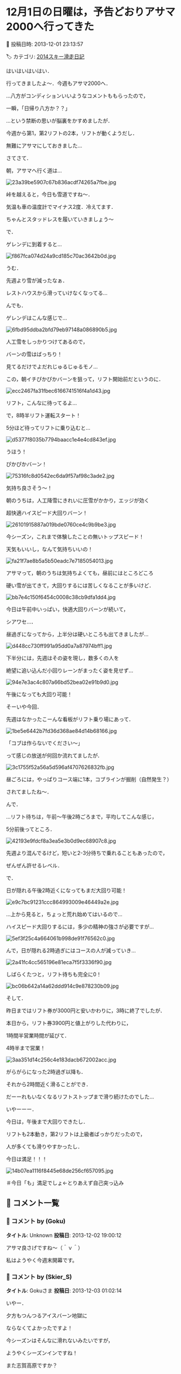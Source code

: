 # 12月1日の日曜は，予告どおりアサマ2000へ行ってきた

📅 投稿日時: 2013-12-01 23:13:57

🏷️ カテゴリ: [2014スキー滑走日記](c992167609b6415052179ee69ea1ea7d8.md)

はいはいはいはい．


行ってきましたよ～．今週もアサマ2000へ．





…八方がコンディションいいようなコメントももらったので，


一瞬，「日帰り八方か？？」


…という禁断の思いが脳裏をかすめましたが．


今週から第1，第2リフトの2本，リフトが動くようだし．


無難にアサマにしておきました…





さてさて．


朝，アサマへ行く道は…




![23a39be5907c67b836acdf74265a7fbe.jpg](images/23a39be5907c67b836acdf74265a7fbe.jpg)




峠を越えると，今日も雪道ですね～．


気温も車の温度計でマイナス2度．冷えてます．


ちゃんとスタッドレスを履いていきましょう～





で．


ゲレンデに到着すると…




![f867fca074d24a9cd185c70ac3642b0d.jpg](images/f867fca074d24a9cd185c70ac3642b0d.jpg)




うむ．


先週より雪が減ったなぁ．


レストハウスから滑っていけなくなってる…





んでも．


ゲレンデはこんな感じで…




![6fbd95ddba2bfd79eb97148a086890b5.jpg](images/6fbd95ddba2bfd79eb97148a086890b5.jpg)




人工雪をしっかりつけてあるので，


バーンの雪はばっちり！


見てるだけでよだれじゅるじゅるモノ…





この，朝イチぴかぴかバーンを狙って，リフト開始前だというのに．




![ecc2467fa31fbec6166741516f4a1d43.jpg](images/ecc2467fa31fbec6166741516f4a1d43.jpg)




リフト，こんなに待ってるよ…





で，8時半リフト運転スタート！


5分ほど待ってリフトに乗り込むと…




![d5377f8035b7794baacc1e4e4cd843ef.jpg](images/d5377f8035b7794baacc1e4e4cd843ef.jpg)




うほう！


ぴかぴかバーン！




![75316fc8d0542ec6da9f57af98c3ade2.jpg](images/75316fc8d0542ec6da9f57af98c3ade2.jpg)




気持ち良さそう～！





朝のうちは，人工降雪にきれいに圧雪がかかり，エッジが効く


超快適ハイスピード大回りバーン！




![26101915887a019bde0760ce4c9b9be3.jpg](images/26101915887a019bde0760ce4c9b9be3.jpg)




今シーズン，これまで体験したことの無いトップスピード！


天気もいいし，なんて気持ちいいの！




![fa21f7ae8b5a5b50eadc7e7185054013.jpg](images/fa21f7ae8b5a5b50eadc7e7185054013.jpg)




アサマって，朝のうちは気持ちよくても，昼前にはところどころ


硬い雪が出てきて，大回りするには苦しくなることが多いけど．




![bb7e4c150f6454c0008c38cb9dfa1dd4.jpg](images/bb7e4c150f6454c0008c38cb9dfa1dd4.jpg)




今日は午前中いっぱい，快適大回りバーンが続いて，


シアワセ…．





昼過ぎになってから，上半分は硬いところも出てきましたが…




![d448cc730ff991a95dd0a7a87974bff1.jpg](images/d448cc730ff991a95dd0a7a87974bff1.jpg)




下半分には，先週はその姿を現し，数多くの人を


絶望に追い込んだ小回りレーンがまったく姿を見せず…




![94e7e3ac4c807a66bd52bea02e91b9d0.jpg](images/94e7e3ac4c807a66bd52bea02e91b9d0.jpg)




午後になっても大回り可能！





そーいや今回．


先週はなかったこーんな看板がリフト乗り場にあって．




![1be5e6442b7fd36d368ae84d14b68166.jpg](images/1be5e6442b7fd36d368ae84d14b68166.jpg)




「コブは作らないでください～」


って感じの放送が何回か流れてましたが．




![3c1755f52a56a5d596af4707626832fb.jpg](images/3c1755f52a56a5d596af4707626832fb.jpg)




昼ごろには，やっぱりコース端に1本，コブラインが掘削（自然発生？）


されてましたね～．





んで．


…リフト待ちは，午前～午後2時ごろまで，平均してこんな感じ，


5分前後ってところ．




![42193e9fdcf8a3ea5e3b0d9ec68907c8.jpg](images/42193e9fdcf8a3ea5e3b0d9ec68907c8.jpg)




先週より混んでるけど，短いと2-3分待ちで乗れることもあったので，


ぜんぜん許せるレベル．





で．


日が隠れる午後2時近くになってもまだ大回り可能！




![e9c7bc91231ccc864993009e46449a2e.jpg](images/e9c7bc91231ccc864993009e46449a2e.jpg)




…上から見ると，ちょっと荒れ始めてはいるので…


ハイスピード大回りするには，多少の精神の強さが必要ですが…




![5ef3f25c4a664061b998de91f76562c0.jpg](images/5ef3f25c4a664061b998de91f76562c0.jpg)




んで，日が隠れる2時過ぎにはコースの人が減っていき…




![2a41fc4cc565196e81eca7f5f3336f90.jpg](images/2a41fc4cc565196e81eca7f5f3336f90.jpg)




しばらくたつと，リフト待ちも完全に0！




![bc06b642a14a62ddd914c9e878230b09.jpg](images/bc06b642a14a62ddd914c9e878230b09.jpg)




そして．


昨日まではリフト券が3000円と安いかわりに，3時に終了でしたが．


本日から，リフト券3900円と値上がりした代わりに，


1時間半営業時間が延びて．


4時半まで営業！




![3aa351d14c256c4e183dacb672002acc.jpg](images/3aa351d14c256c4e183dacb672002acc.jpg)




がらがらになった2時過ぎ以降も．


それから2時間近く滑ることができ．


だーーれもいなくなるリフトストップまで滑り続けたのでした…





いやーーー．


今日は，午後まで大回りできたし．


リフトも2本動き，第2リフトは上級者ばっかりだったので，


人が多くても滑りやすかったし．


今日は満足！！！




![14b07ea1116f8445e68de256cf657095.jpg](images/14b07ea1116f8445e68de256cf657095.jpg)




＃今日「も」満足でしょ←とりあえず自己突っ込み

## 💬 コメント一覧

### 💬 コメント by (Goku)
**タイトル**: Unknown
**投稿日**: 2013-12-02 19:00:12

アサマ良さげですね～（＾ｖ＾）



私はようやく今週末開幕です。

### 💬 コメント by (Skier_S)
**タイトル**: Gokuさま
**投稿日**: 2013-12-03 01:02:14

いやー．

夕方もつんつるアイスバーン地獄に

ならなくてよかったですよ！



今シーズンはそんなに滑れないみたいですが，

ようやくシーズンインですね！



また志賀高原ですか？

